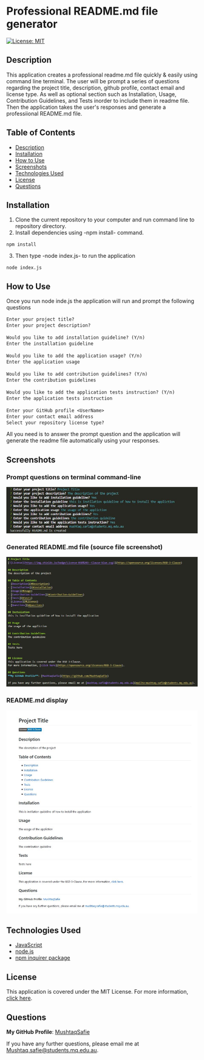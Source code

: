 # Professional README.md file generator
[![License: MIT](https://img.shields.io/badge/License-MIT-yellow.svg)](https://opensource.org/licenses/MIT)

## Description
This application creates a professional readme.md file quickly & easily using command line terminal. The user will be prompt a series of questions regarding the project title, description, github profile, contact email and license type. As well as optional section such as Installation, Usage, Contribution Guidelines, and Tests inorder to include them in readme file. Then the application takes the user's responses and generate a professiional README.md file.

## Table of Contents
- [Description](#Description)
- [Installation](#Installation)
- [How to Use](#How-to-Use)
- [Screenshots](#Screenshots)
- [Technologies Used](#Technologies-Used)
- [License](#License)
- [Questions](#Questions)

## Installation
1. Clone the current repository to your computer and run command line to repository directory.
2. Install dependencies using -npm install- command.
```
npm install
```
3. Then type -node index.js- to run the application
```
node index.js
```

## How to Use
Once you run node inde.js the application will run and prompt the following questions
```
Enter your project title?
Enter your project description?

Would you like to add installation guideline? (Y/n)
Enter the installation guideline

Would you like to add the application usage? (Y/n)
Enter the application usage

Would you like to add contribution guidelines? (Y/n)
Enter the contribution guidelines

Would you like to add the application tests instruction? (Y/n)
Enter the application tests instruction

Enter your GitHub profile <UserName>
Enter your contact email address
Select your repository license type?
```

All you need is to answer the prompt question and the application will generate the readme file automatically using your responses.

## Screenshots
### Prompt questions on terminal command-line
![Image of prompt questions](https://raw.githubusercontent.com/MushtaqSafie/README.md-Generator/main/assets/promptQuestions.JPG)

### Generated README.md file (source file screenshot)
![Image of readme.md source file](https://raw.githubusercontent.com/MushtaqSafie/README.md-Generator/main/assets/readmecode.JPG)

### README.md display
![Image of readme.md](https://raw.githubusercontent.com/MushtaqSafie/README.md-Generator/main/assets/readme.JPG)

## Technologies Used
* [JavaScript](https://www.javascript.com/)
* [node.js](https://nodejs.org/en/)
* [npm inquirer package](https://www.npmjs.com/package/inquirer)

## License
This application is covered under the MIT License.
For more information, [click here](https://opensource.org/licenses/MIT).

## Questions
**My GitHub Profile**: [MushtaqSafie](https://github.com/MushtaqSafie)

If you have any further questions, please email me at [Mushtaq.safie@students.mq.edu.au](mailto:Mushtaq.safie@students.mq.edu.au).